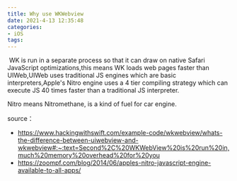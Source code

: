 ```yaml
---
title: Why use WKWebview
date: 2021-4-13 12:35:48
categories: 
- iOS
tags:
---
```


​       WK is run in a separate process so that it can draw on native Safari JavaScript optimizations,this means WK loads web pages faster than UIWeb,UIWeb uses traditional JS engines which are basic interpreters,Apple's Nitro engine uses a 4 tier compiling strategy which can execute JS 40 times faster than a traditional JS interpreter.

Nitro means Nitromethane, is a kind of fuel for car engine.

source：

- https://www.hackingwithswift.com/example-code/wkwebview/whats-the-difference-between-uiwebview-and-wkwebview#:~:text=Second%2C%20WKWebView%20is%20run%20in,much%20memory%20overhead%20for%20you
- https://zoompf.com/blog/2014/06/apples-nitro-javascript-engine-available-to-all-apps/